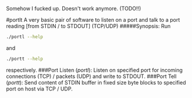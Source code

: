 Somehow I fucked up. Doesn't work anymore. (TODO!!)

#portlt
A very basic pair of software to listen on a port and talk to a port reading \[from STDIN / to STDOUT\] (TCP/UDP)
#####Synopsis:
Run
```bash
./portl --help
```
and
```bash
./portt --help
```
respectively.
###Port Listen (*portl*):
Listen on specified port for incoming connections (TCP) / packets (UDP) and write to STDOUT.
###Port Tell (*portt*):
Send content of STDIN buffer in fixed size byte blocks to specified port on host via TCP / UDP.

